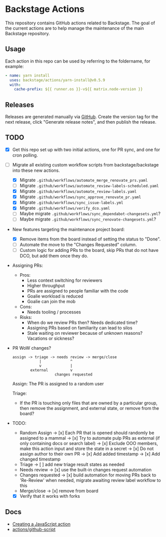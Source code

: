 # Backstage Actions

This repository contains GitHub actions related to Backstage. The goal of the
current actions are to help manage the maintenance of the main Backstage
repository.

## Usage

Each action in this repo can be used by referring to the foldername, for example:

```yaml
- name: yarn install
  uses: backstage/actions/yarn-install@v0.5.9
  with:
    cache-prefix: ${{ runner.os }}-v${{ matrix.node-version }}
```

## Releases

Releases are generated manually via [GitHub](https://github.com/backstage/actions/releases/new). Create the version tag for the next release, click "Generate release notes", and then publish the release.

## TODO

- [x] Get this repo set up with two initial actions, one for PR sync, and one
      for cron polling.
- [ ] Migrate all existing custom workflow scripts from backstage/backstage into
      these new actions.

  - [x] Migrate `.github/workflows/automate_merge_renovate_prs.yaml`
  - [ ] Migrate `.github/workflows/automate_review-labels-scheduled.yaml`
  - [x] Migrate `.github/workflows/automate_review-labels.yaml`
  - [x] Migrate `.github/workflows/sync_approve_renovate_pr.yaml`
  - [x] Migrate `.github/workflows/sync_issue-labels.yml`
  - [x] Migrate `.github/workflows/verify_dco.yaml`
  - [ ] Maybe migrate `.github/workflows/sync_dependabot-changesets.yml`?
  - [ ] Maybe migrate `.github/workflows/sync_renovate-changesets.yml`?

- New features targeting the maintenance project board:

  - [x] Remove items from the board instead of setting the status to "Done".
  - [ ] Automate the move to the "Changes Requested" column.
  - [ ] Custom logic for adding PRs to the board, skip PRs that do not have DCO,
        but add them once they do.

- Assigning PRs:

  - Pros:
    - Less context switching for reviewers
    - Higher throughput
    - PRs are assigned to people familiar with the code
    - Goalie workload is reduced
    - Goalie can join the mob
  - Cons:
    - Needs tooling / processes
  - Risks:
    - When do we review PRs then? Needs dedicated time?
    - Assigning PRs based on familiarity can lead to silos
    - Stale waiting on reviewer because of unknown reasons? Vacations or sickness?

- PR WoW changes?

  ```
  assign -> triage -> needs review -> merge/close
              |             ^
              v             |
          external          v
                     changes requested
  ```

  Assign: The PR is assigned to a random user

  Triage:

  - If the PR is touching only files that are owned by a particular group, then remove the assignment, and external state, or remove from the board?

- TODO:

  - Random Assign
    -> [x] Each PR that is opened should randomly be assigned to a mammal
    -> [x] Try to automate pulp PRs as external (if only containing docs or search label)
    -> [x] Exclude OOO members, make this action input and store the state in a secret
    -> [x] Do not assign author to their own PR
    -> [x] Add added timestamp
    -> [x] Add changed timestamp
  - Triage
    -> [ ] add new triage result states as needed
  - Needs review
    -> [x] use the built-in changes request automation
  - Changes requested
    -> [x] build automation for moving PRs back to 'Re-Review' when needed, migrate awaiting review label workflow to this
  - Merge/close
    -> [x] remove from board
  - [x] Verify that it works with forks

## Docs

- [Creating a JavaScript action](https://docs.github.com/en/actions/creating-actions/creating-a-javascript-action)
- [actions/github-script](https://github.com/actions/github-script)
